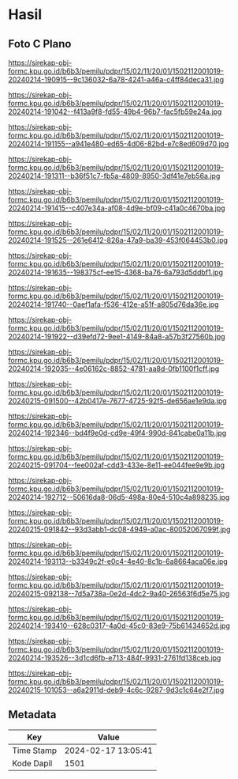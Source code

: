 # Hasil

## Foto C Plano

https://sirekap-obj-formc.kpu.go.id/b6b3/pemilu/pdpr/15/02/11/20/01/1502112001019-20240214-190915--9c136032-6a78-4241-a46a-c4ff84deca31.jpg

https://sirekap-obj-formc.kpu.go.id/b6b3/pemilu/pdpr/15/02/11/20/01/1502112001019-20240214-191042--f413a9f8-fd55-49b4-96b7-fac5fb59e24a.jpg

https://sirekap-obj-formc.kpu.go.id/b6b3/pemilu/pdpr/15/02/11/20/01/1502112001019-20240214-191155--a941e480-ed65-4d06-82bd-e7c8ed609d70.jpg

https://sirekap-obj-formc.kpu.go.id/b6b3/pemilu/pdpr/15/02/11/20/01/1502112001019-20240214-191311--b36f51c7-fb5a-4809-8950-3df41e7eb56a.jpg

https://sirekap-obj-formc.kpu.go.id/b6b3/pemilu/pdpr/15/02/11/20/01/1502112001019-20240214-191415--c407e34a-af08-4d9e-bf09-c41a0c4670ba.jpg

https://sirekap-obj-formc.kpu.go.id/b6b3/pemilu/pdpr/15/02/11/20/01/1502112001019-20240214-191525--261e6412-826a-47a9-ba39-453f064453b0.jpg

https://sirekap-obj-formc.kpu.go.id/b6b3/pemilu/pdpr/15/02/11/20/01/1502112001019-20240214-191635--198375cf-ee15-4368-ba76-6a793d5ddbf1.jpg

https://sirekap-obj-formc.kpu.go.id/b6b3/pemilu/pdpr/15/02/11/20/01/1502112001019-20240214-191740--0aef1afa-f536-412e-a51f-a805d76da36e.jpg

https://sirekap-obj-formc.kpu.go.id/b6b3/pemilu/pdpr/15/02/11/20/01/1502112001019-20240214-191922--d39efd72-9ee1-4149-84a8-a57b3f27560b.jpg

https://sirekap-obj-formc.kpu.go.id/b6b3/pemilu/pdpr/15/02/11/20/01/1502112001019-20240214-192035--4e06162c-8852-4781-aa8d-0fb1100f1cff.jpg

https://sirekap-obj-formc.kpu.go.id/b6b3/pemilu/pdpr/15/02/11/20/01/1502112001019-20240215-091500--42b0417e-7677-4725-92f5-de656ae1e9da.jpg

https://sirekap-obj-formc.kpu.go.id/b6b3/pemilu/pdpr/15/02/11/20/01/1502112001019-20240214-192346--bd4f9e0d-cd9e-49f4-990d-841cabe0a11b.jpg

https://sirekap-obj-formc.kpu.go.id/b6b3/pemilu/pdpr/15/02/11/20/01/1502112001019-20240215-091704--fee002af-cdd3-433e-8e11-ee044fee9e9b.jpg

https://sirekap-obj-formc.kpu.go.id/b6b3/pemilu/pdpr/15/02/11/20/01/1502112001019-20240214-192712--50616da8-06d5-498a-80e4-510c4a898235.jpg

https://sirekap-obj-formc.kpu.go.id/b6b3/pemilu/pdpr/15/02/11/20/01/1502112001019-20240215-091842--93d3abb1-dc08-4949-a0ac-80052067099f.jpg

https://sirekap-obj-formc.kpu.go.id/b6b3/pemilu/pdpr/15/02/11/20/01/1502112001019-20240214-193113--b3349c2f-e0c4-4e40-8c1b-6a8664aca06e.jpg

https://sirekap-obj-formc.kpu.go.id/b6b3/pemilu/pdpr/15/02/11/20/01/1502112001019-20240215-092138--7d5a738a-0e2d-4dc2-9a40-26563f6d5e75.jpg

https://sirekap-obj-formc.kpu.go.id/b6b3/pemilu/pdpr/15/02/11/20/01/1502112001019-20240214-193410--628c0317-4a0d-45c0-83e9-75b61434652d.jpg

https://sirekap-obj-formc.kpu.go.id/b6b3/pemilu/pdpr/15/02/11/20/01/1502112001019-20240214-193526--3d1cd6fb-e713-484f-9931-2761fd138ceb.jpg

https://sirekap-obj-formc.kpu.go.id/b6b3/pemilu/pdpr/15/02/11/20/01/1502112001019-20240215-101053--a6a2911d-deb9-4c6c-9287-9d3c1c64e2f7.jpg


## Metadata

| Key        | Value               |
| ---------- | ------------------- |
| Time Stamp | 2024-02-17 13:05:41 |
| Kode Dapil | 1501                |



